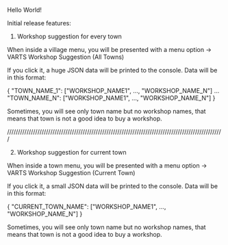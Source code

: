 Hello World!

Initial release features:

1) Workshop suggestion for every town

When inside a village menu, you will be presented with a menu option -> VARTS Workshop Suggestion (All Towns)

If you click it, a huge JSON data will be printed to the console. Data will be in this format:

{
"TOWN_NAME_1": ["WORKSHOP_NAME1", ..., "WORKSHOP_NAME_N"]
...
"TOWN_NAME_N": ["WORKSHOP_NAME1", ..., "WORKSHOP_NAME_N"]
}

Sometimes, you will see only town name but no workshop names, that means that town is not a good idea to buy a workshop.

////////////////////////////////////////////////////////////////////////////////////////////////////

2) Workshop suggestion for current town

When inside a town menu, you will be presented with a menu option -> VARTS Workshop Suggestion (Current Town)

If you click it, a small JSON data will be printed to the console. Data will be in this format:

{
"CURRENT_TOWN_NAME": ["WORKSHOP_NAME1", ..., "WORKSHOP_NAME_N"]
}

Sometimes, you will see only town name but no workshop names, that means that town is not a good idea to buy a workshop.
